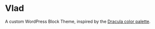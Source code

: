 # Vlad

A custom WordPress Block Theme, inspired by the [Dracula color palette](https://draculatheme.com/).
